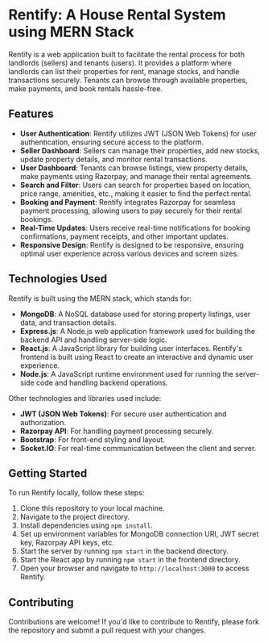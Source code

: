 # Rentify: A House Rental System using MERN Stack

Rentify is a web application built to facilitate the rental process for both landlords (sellers) and tenants (users). It provides a platform where landlords can list their properties for rent, manage stocks, and handle transactions securely. Tenants can browse through available properties, make payments, and book rentals hassle-free.

## Features

- **User Authentication**: Rentify utilizes JWT (JSON Web Tokens) for user authentication, ensuring secure access to the platform.
- **Seller Dashboard**: Sellers can manage their properties, add new stocks, update property details, and monitor rental transactions.
- **User Dashboard**: Tenants can browse listings, view property details, make payments using Razorpay, and manage their rental agreements.
- **Search and Filter**: Users can search for properties based on location, price range, amenities, etc., making it easier to find the perfect rental.
- **Booking and Payment**: Rentify integrates Razorpay for seamless payment processing, allowing users to pay securely for their rental bookings.
- **Real-Time Updates**: Users receive real-time notifications for booking confirmations, payment receipts, and other important updates.
- **Responsive Design**: Rentify is designed to be responsive, ensuring optimal user experience across various devices and screen sizes.

## Technologies Used

Rentify is built using the MERN stack, which stands for:

- **MongoDB**: A NoSQL database used for storing property listings, user data, and transaction details.
- **Express.js**: A Node.js web application framework used for building the backend API and handling server-side logic.
- **React.js**: A JavaScript library for building user interfaces. Rentify's frontend is built using React to create an interactive and dynamic user experience.
- **Node.js**: A JavaScript runtime environment used for running the server-side code and handling backend operations.

Other technologies and libraries used include:

- **JWT (JSON Web Tokens)**: For secure user authentication and authorization.
- **Razorpay API**: For handling payment processing securely.
- **Bootstrap**: For front-end styling and layout.
- **Socket.IO**: For real-time communication between the client and server.

## Getting Started

To run Rentify locally, follow these steps:

1. Clone this repository to your local machine.
2. Navigate to the project directory.
3. Install dependencies using `npm install`.
4. Set up environment variables for MongoDB connection URI, JWT secret key, Razorpay API keys, etc.
5. Start the server by running `npm start` in the backend directory.
6. Start the React app by running `npm start` in the frontend directory.
7. Open your browser and navigate to `http://localhost:3000` to access Rentify.

## Contributing

Contributions are welcome! If you'd like to contribute to Rentify, please fork the repository and submit a pull request with your changes.